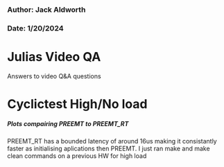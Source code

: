 ### Author: Jack Aldworth
### Date: 1/20/2024
# Julias Video QA
Answers to video Q&A questions
# Cyclictest High/No load
##### Plots compairing PREEMT to PREEMT_RT
PREEMT_RT has a bounded latency of around 16us making it consistantly faster as initialising aplications then PREEMT. I just ran make and make clean commands on a previous HW for high load
